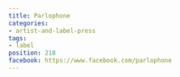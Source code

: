 ```yaml
---
title: Parlophone
categories:
- artist-and-label-press
tags:
- label
position: 218
facebook: https://www.facebook.com/parlophone
---
```


